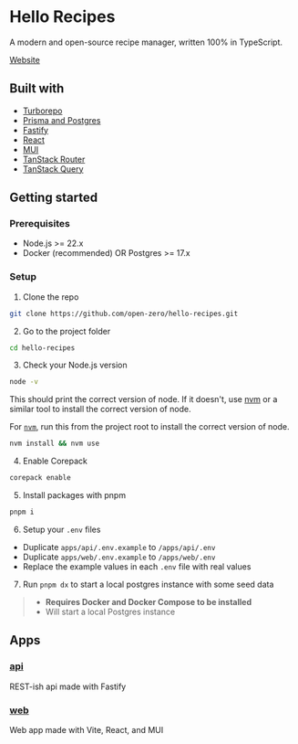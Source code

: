 # Hello Recipes

A modern and open-source recipe manager, written 100% in TypeScript.

[Website](https://hellorecipes.com/)

## Built with

- [Turborepo](https://turbo.build/repo)
- [Prisma and Postgres](https://www.prisma.io/)
- [Fastify](https://fastify.dev/)
- [React](https://react.dev/)
- [MUI](https://mui.com/)
- [TanStack Router](https://tanstack.com/router/latest)
- [TanStack Query](https://tanstack.com/query/latest)

## Getting started

### Prerequisites

- Node.js >= 22.x
- Docker (recommended) OR Postgres >= 17.x

### Setup

1. Clone the repo

```sh
git clone https://github.com/open-zero/hello-recipes.git
```

2. Go to the project folder

```sh
cd hello-recipes
```

3. Check your Node.js version

```sh
node -v
```

This should print the correct version of node. If it doesn't, use [nvm](https://github.com/nvm-sh/nvm) or a similar tool to install the correct version of node.

For [`nvm`](https://github.com/nvm-sh/nvm), run this from the project root to install the correct version of node.

```sh
nvm install && nvm use
```

4. Enable Corepack

```sh
corepack enable
```

5. Install packages with pnpm

```sh
pnpm i
```

6. Setup your `.env` files

- Duplicate `apps/api/.env.example` to `/apps/api/.env`
- Duplicate `apps/web/.env.example` to `/apps/web/.env`
- Replace the example values in each `.env` file with real values

7. Run `pnpm dx` to start a local postgres instance with some seed data

> - **Requires Docker and Docker Compose to be installed**
> - Will start a local Postgres instance

## Apps

### [api](/apps/api/)

REST-ish api made with Fastify

### [web](/apps/web/)

Web app made with Vite, React, and MUI
